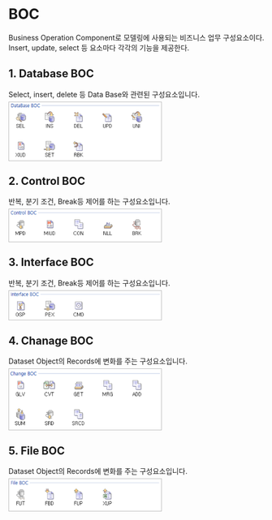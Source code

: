 # BOC

Business Operation Component로 모델링에 사용되는 비즈니스 업무 구성요소이다. Insert, update, select 등 요소마다 각각의 기능을 제공한다.

## 1. Database BOC

Select, insert, delete 등 Data Base와 관련된 구성요소입니다. <br/>
<img src="../../.vuepress\public\documentation\service-model\BOC\DataBaseBOC\DataBaseBOC.png" class="boxBorder" style="position: relative;top: 5px; width:300px;"> <br/>

## 2. Control BOC

반복, 분기 조건, Break등 제어를 하는 구성요소입니다. <br/>
<img src="../../.vuepress\public\documentation\service-model\BOC\ControlBOC\ControlBOC.png" class="boxBorder" style="position: relative;top: 5px; width:300px;"> <br/>

## 3. Interface BOC

반복, 분기 조건, Break등 제어를 하는 구성요소입니다. <br/>
<img src="../../.vuepress\public\documentation\service-model\BOC\InterfaceBOC\InterfaceBOC.png" class="boxBorder" style="position: relative;top: 5px; width:300px;"> <br/>

## 4. Chanage BOC

Dataset Object의 Records에 변화를 주는 구성요소입니다. <br/>
<img src="../../.vuepress\public\documentation\service-model\BOC\ChangeBOC\ChangeBOC.png" class="boxBorder" style="position: relative;top: 5px; width:300px;"> <br/>

## 5. File BOC

Dataset Object의 Records에 변화를 주는 구성요소입니다. <br/>
<img src="../../.vuepress\public\documentation\service-model\BOC\FileBOC\FileBOC.png" class="boxBorder" style="position: relative;top: 5px; width:300px;"> <br/>



<style type='text/css'>
  [class*="boxBorder"] { border: 1px solid #bbb; }
  [class*="font20"] { font-size: 20px }
  [class*="font18"] { font-size: 18px }
  [class="spanBtn"] { border: 1px solid #bbb;border-radius: 4px;padding: 3px;background:white; color:dimgrey; }
  [class="spanEx2"] { font-size: 18px; color: #00a4ff; }
  [class="spanEx"] { color: #00a4ff; }
  [class="fontB"] { color: rgb(106, 139, 173); font-size:18px }
</style>